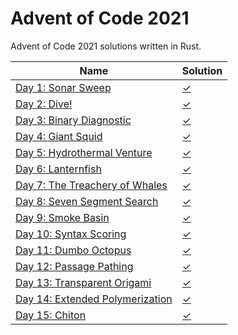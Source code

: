 # Advent of Code 2021

Advent of Code 2021 solutions written in Rust. 

|Name                                                                       |Solution                  |
|---------------------------------------------------------------------------|--------------------------|
|[Day 1: Sonar Sweep](https://adventofcode.com/2021/day/1)                  |[✓](src/bin/day1.rs)      |
|[Day 2: Dive!](https://adventofcode.com/2021/day/2)                        |[✓](src/bin/day2.rs)      |
|[Day 3: Binary Diagnostic](https://adventofcode.com/2021/day/3)            |[✓](src/bin/day3.rs)      |
|[Day 4: Giant Squid](https://adventofcode.com/2021/day/4)                  |[✓](src/bin/day4.rs)      |
|[Day 5: Hydrothermal Venture](https://adventofcode.com/2021/day/5)         |[✓](src/bin/day5.rs)      |
|[Day 6: Lanternfish](https://adventofcode.com/2021/day/6)                  |[✓](src/bin/day6.rs)      |
|[Day 7: The Treachery of Whales](https://adventofcode.com/2021/day/7)      |[✓](src/bin/day7.rs)      |
|[Day 8: Seven Segment Search](https://adventofcode.com/2021/day/8)         |[✓](src/bin/day8.rs)      |
|[Day 9: Smoke Basin](https://adventofcode.com/2021/day/9)                  |[✓](src/bin/day9.rs)      |
|[Day 10: Syntax Scoring](https://adventofcode.com/2021/day/10)             |[✓](src/bin/day10.rs)     |
|[Day 11: Dumbo Octopus](https://adventofcode.com/2021/day/11)              |[✓](src/bin/day11.rs)     |
|[Day 12: Passage Pathing](https://adventofcode.com/2021/day/12)            |[✓](src/bin/day12.rs)     |
|[Day 13: Transparent Origami](https://adventofcode.com/2021/day/13)        |[✓](src/bin/day13.rs)     |
|[Day 14: Extended Polymerization](https://adventofcode.com/2021/day/14)    |[✓](src/bin/day14.rs)     |
|[Day 15: Chiton](https://adventofcode.com/2021/day/15)                     |[✓](src/bin/day15.rs)     |
